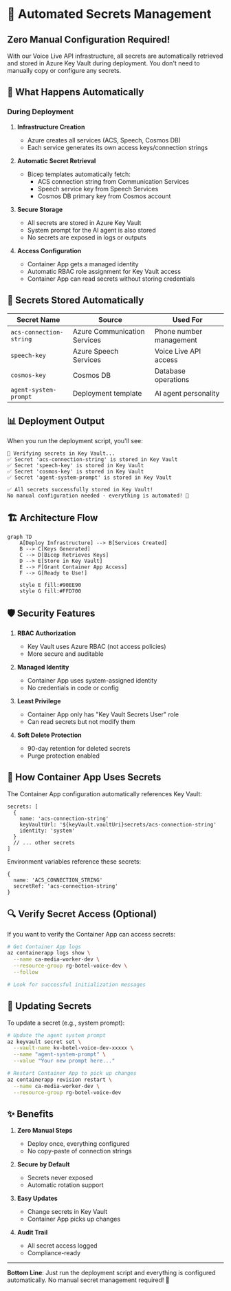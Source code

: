 # 🔐 Automated Secrets Management

## Zero Manual Configuration Required!

With our Voice Live API infrastructure, all secrets are automatically retrieved and stored in Azure Key Vault during deployment. You don't need to manually copy or configure any secrets.

## 🤖 What Happens Automatically

### During Deployment

1. **Infrastructure Creation**
   - Azure creates all services (ACS, Speech, Cosmos DB)
   - Each service generates its own access keys/connection strings

2. **Automatic Secret Retrieval**
   - Bicep templates automatically fetch:
     - ACS connection string from Communication Services
     - Speech service key from Speech Services
     - Cosmos DB primary key from Cosmos account

3. **Secure Storage**
   - All secrets are stored in Azure Key Vault
   - System prompt for the AI agent is also stored
   - No secrets are exposed in logs or outputs

4. **Access Configuration**
   - Container App gets a managed identity
   - Automatic RBAC role assignment for Key Vault access
   - Container App can read secrets without storing credentials

## 🔑 Secrets Stored Automatically

| Secret Name | Source | Used For |
|-------------|--------|----------|
| `acs-connection-string` | Azure Communication Services | Phone number management |
| `speech-key` | Azure Speech Services | Voice Live API access |
| `cosmos-key` | Cosmos DB | Database operations |
| `agent-system-prompt` | Deployment template | AI agent personality |

## 📊 Deployment Output

When you run the deployment script, you'll see:

```
🔐 Verifying secrets in Key Vault...
✅ Secret 'acs-connection-string' is stored in Key Vault
✅ Secret 'speech-key' is stored in Key Vault
✅ Secret 'cosmos-key' is stored in Key Vault
✅ Secret 'agent-system-prompt' is stored in Key Vault

✅ All secrets successfully stored in Key Vault!
No manual configuration needed - everything is automated! 🎉
```

## 🏗️ Architecture Flow

```mermaid
graph TD
    A[Deploy Infrastructure] --> B[Services Created]
    B --> C[Keys Generated]
    C --> D[Bicep Retrieves Keys]
    D --> E[Store in Key Vault]
    E --> F[Grant Container App Access]
    F --> G[Ready to Use!]
    
    style E fill:#90EE90
    style G fill:#FFD700
```

## 🛡️ Security Features

1. **RBAC Authorization**
   - Key Vault uses Azure RBAC (not access policies)
   - More secure and auditable

2. **Managed Identity**
   - Container App uses system-assigned identity
   - No credentials in code or config

3. **Least Privilege**
   - Container App only has "Key Vault Secrets User" role
   - Can read secrets but not modify them

4. **Soft Delete Protection**
   - 90-day retention for deleted secrets
   - Purge protection enabled

## 🚀 How Container App Uses Secrets

The Container App configuration automatically references Key Vault:

```bicep
secrets: [
  {
    name: 'acs-connection-string'
    keyVaultUrl: '${keyVault.vaultUri}secrets/acs-connection-string'
    identity: 'system'
  }
  // ... other secrets
]
```

Environment variables reference these secrets:
```bicep
{
  name: 'ACS_CONNECTION_STRING'
  secretRef: 'acs-connection-string'
}
```

## 🔍 Verify Secret Access (Optional)

If you want to verify the Container App can access secrets:

```bash
# Get Container App logs
az containerapp logs show \
  --name ca-media-worker-dev \
  --resource-group rg-botel-voice-dev \
  --follow

# Look for successful initialization messages
```

## 📝 Updating Secrets

To update a secret (e.g., system prompt):

```bash
# Update the agent system prompt
az keyvault secret set \
  --vault-name kv-botel-voice-dev-xxxxx \
  --name "agent-system-prompt" \
  --value "Your new prompt here..."

# Restart Container App to pick up changes
az containerapp revision restart \
  --name ca-media-worker-dev \
  --resource-group rg-botel-voice-dev
```

## ✨ Benefits

1. **Zero Manual Steps**
   - Deploy once, everything configured
   - No copy-paste of connection strings

2. **Secure by Default**
   - Secrets never exposed
   - Automatic rotation support

3. **Easy Updates**
   - Change secrets in Key Vault
   - Container App picks up changes

4. **Audit Trail**
   - All secret access logged
   - Compliance-ready

---

**Bottom Line**: Just run the deployment script and everything is configured automatically. No manual secret management required! 🎉 